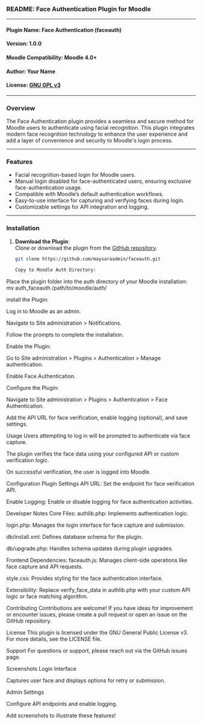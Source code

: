 ### README: Face Authentication Plugin for Moodle

---

#### **Plugin Name**: Face Authentication (faceauth)  
#### **Version**: 1.0.0  
#### **Moodle Compatibility**: Moodle 4.0+  
#### **Author**: Your Name  
#### **License**: [GNU GPL v3](http://www.gnu.org/copyleft/gpl.html)  

---

### **Overview**

The Face Authentication plugin provides a seamless and secure method for Moodle users to authenticate using facial recognition. This plugin integrates modern face recognition technology to enhance the user experience and add a layer of convenience and security to Moodle's login process.

---

### **Features**
- Facial recognition-based login for Moodle users.
- Manual login disabled for face-authenticated users, ensuring exclusive face-authentication usage.
- Compatible with Moodle’s default authentication workflows.
- Easy-to-use interface for capturing and verifying faces during login.
- Customizable settings for API integration and logging.

---

### **Installation**

1. **Download the Plugin**:  
   Clone or download the plugin from the [GitHub repository](https://github.com/maysaraadmin/faceauth).

   ```bash
   git clone https://github.com/maysaraadmin/faceauth.git

   Copy to Moodle Auth Directory:
   
Place the plugin folder into the auth directory of your Moodle installation:
mv auth_faceauth /path/to/moodle/auth/


install the Plugin:

Log in to Moodle as an admin.

Navigate to Site administration > Notifications.

Follow the prompts to complete the installation.

Enable the Plugin:

Go to Site administration > Plugins > Authentication > Manage authentication.

Enable Face Authentication.

Configure the Plugin:

Navigate to Site administration > Plugins > Authentication > Face Authentication.

Add the API URL for face verification, enable logging (optional), and save settings.

Usage
Users attempting to log in will be prompted to authenticate via face capture.

The plugin verifies the face data using your configured API or custom verification logic.

On successful verification, the user is logged into Moodle.

Configuration
Plugin Settings
API URL:
Set the endpoint for face verification API.

Enable Logging:
Enable or disable logging for face authentication activities.

Developer Notes
Core Files:
authlib.php: Implements authentication logic.

login.php: Manages the login interface for face capture and submission.

db/install.xml: Defines database schema for the plugin.

db/upgrade.php: Handles schema updates during plugin upgrades.

Frontend Dependencies:
faceauth.js: Manages client-side operations like face capture and API requests.

style.css: Provides styling for the face authentication interface.

Extensibility:
Replace verify_face_data in authlib.php with your custom API logic or face matching algorithm.

Contributing
Contributions are welcome!
If you have ideas for improvement or encounter issues, please create a pull request or open an issue on the GitHub repository.

License
This plugin is licensed under the GNU General Public License v3. For more details, see the LICENSE file.

Support
For questions or support, please reach out via the GitHub issues page.

Screenshots
Login Interface

Captures user face and displays options for retry or submission.

Admin Settings

Configure API endpoints and enable logging.

Add screenshots to illustrate these features!
